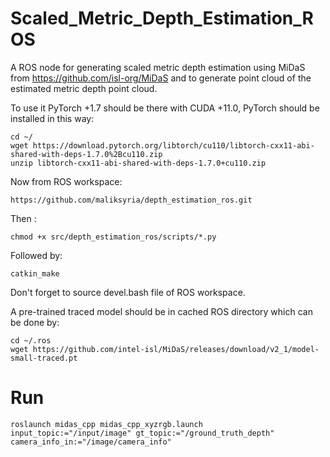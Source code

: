 # Scaled_Metric_Depth_Estimation_ROS
A ROS node for generating scaled metric depth estimation using MiDaS from https://github.com/isl-org/MiDaS and to generate point cloud of the estimated metric depth point cloud. 

To use it PyTorch +1.7 should be there with CUDA +11.0, PyTorch should be installed in this way:
~~~
cd ~/
wget https://download.pytorch.org/libtorch/cu110/libtorch-cxx11-abi-shared-with-deps-1.7.0%2Bcu110.zip
unzip libtorch-cxx11-abi-shared-with-deps-1.7.0+cu110.zip
~~~

Now from ROS workspace:
~~~
https://github.com/maliksyria/depth_estimation_ros.git
~~~
Then :
~~~
chmod +x src/depth_estimation_ros/scripts/*.py
~~~

Followed by:
~~~
catkin_make
~~~ 
Don't forget to source devel.bash file of ROS workspace.

A pre-trained traced model should be in cached ROS directory which can be done by:

~~~
cd ~/.ros
wget https://github.com/intel-isl/MiDaS/releases/download/v2_1/model-small-traced.pt
~~~
# Run
~~~
roslaunch midas_cpp midas_cpp_xyzrgb.launch input_topic:="/input/image" gt_topic:="/ground_truth_depth" camera_info_in:="/image/camera_info"
~~~
